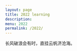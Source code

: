 ```yaml
---
layout: page
title: 2022 learning
description: 
menu: 2022
permalink: /2022/
---
```


长风破浪会有时，直挂云帆济沧海。